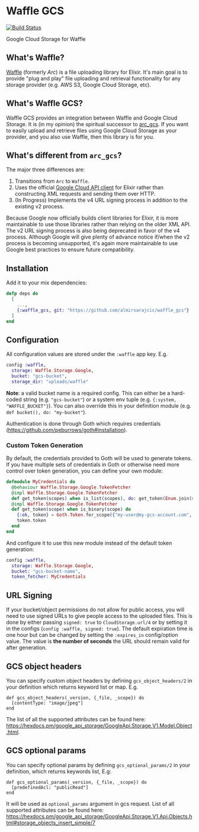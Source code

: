 # Waffle GCS

[![Build Status](https://travis-ci.org/kolorahl/waffle_gcs.svg?branch=master)](https://travis-ci.org/kolorahl/waffle_gcs)

Google Cloud Storage for Waffle

## What's Waffle?

[Waffle](https://github.com/elixir-waffle/waffle) (formerly _Arc_) is a file
uploading library for Elixir. It's main goal is to provide "plug and play" file
uploading and retrieval functionality for any storage provider (e.g. AWS S3,
Google Cloud Storage, etc).

## What's Waffle GCS?

Waffle GCS provides an integration between Waffle and Google Cloud Storage. It
is (in my opinion) the spiritual successor to
[arc_gcs](https://github.com/martide/arc_gcs). If you want to easily upload and
retrieve files using Google Cloud Storage as your provider, and you also use
Waffle, then this library is for you.

## What's different from `arc_gcs`?

The major three differences are:

1. Transitions from `Arc` to `Waffle`.
2. Uses the official
[Google Cloud API client](https://hex.pm/packages/google_api_storage) for Elixir
rather than constructing XML requests and sending them over HTTP.
3. (In Progress) Implements the v4 URL signing process in addition to the existing v2 process.

Because Google now officially builds client libraries for Elixir, it is more
maintainable to use those libraries rather than relying on the older XML API.
The v2 URL signing process is also being deprecated in favor of the v4 process.
Although Google will give plenty of advance notice if/when the v2 process is
becoming unsupported, it's again more maintainable to use Google best practices
to ensure future compatibility.

## Installation

Add it to your mix dependencies:

```elixir
defp deps do
  [
    ...,
    {:waffle_gcs, git: "https://github.com/almirsarajcic/waffle_gcs"}
  ]
end
```

## Configuration

All configuration values are stored under the `:waffle` app key. E.g.

```elixir
config :waffle,
  storage: Waffle.Storage.Google,
  bucket: "gcs-bucket",
  storage_dir: "uploads/waffle"
```

**Note**: a valid bucket name is a required config. This can either be a
hard-coded string (e.g. `"gcs-bucket"`) or a system env tuple (e.g.
`{:system, "WAFFLE_BUCKET"}`). You can also override this in your definition
module (e.g. `def bucket(), do: "my-bucket"`).

Authentication is done through Goth which requires credentials (https://github.com/peburrows/goth#installation).

### Custom Token Generation ###

By default, the credentials provided to Goth will be used to generate tokens.
If you have multiple sets of credentials in Goth or otherwise need more control
over token generation, you can define your own module:

```elixir
defmodule MyCredentials do
  @behaviour Waffle.Storage.Google.TokenFetcher
  @impl Waffle.Storage.Google.TokenFetcher
  def get_token(scopes) when is_list(scopes), do: get_token(Enum.join(scopes, " "))
  @impl Waffle.Storage.Google.TokenFetcher
  def get_token(scope) when is_binary(scope) do
    {:ok, token} = Goth.Token.for_scope({"my-user@my-gcs-account.com", scope})
    token.token
  end
end
```

And configure it to use this new module instead of the default token generation:

```elixir
config :waffle,
  storage: Waffle.Storage.Google,
  bucket: "gcs-bucket-name",
  token_fetcher: MyCredentials
```

## URL Signing

If your bucket/object permissions do not allow for public access, you will need
to use signed URLs to give people access to the uploaded files. This is done by
either passing `signed: true` to `CloudStorage.url/4` or by setting it in the
configs (`config :waffle, signed: true`). The default expiration time is one
hour but can be changed by setting the `:expires_in` config/option value. The
value is **the number of seconds** the URL should remain valid for after
generation.

## GCS object headers

You can specify custom object headers by defining `gcs_object_headers/2` in your definition which returns keyword list or map. E.g.

```
def gcs_object_headers(_version, {_file, _scope}) do
  [contentType: "image/jpeg"]
end
```

The list of all the supported attributes can be found here: https://hexdocs.pm/google_api_storage/GoogleApi.Storage.V1.Model.Object.html.

## GCS optional params

You can specify optional params by defining `gcs_optional_params/2` in your definition, which returns keywords list, E.g:

```
def gcs_optional_params(_version, {_file, _scope}) do
  [predefinedAcl: "publicRead"]
end
```

It will be used as `optional_params` argument in gcs request. List of all supported attributes can be found here: https://hexdocs.pm/google_api_storage/GoogleApi.Storage.V1.Api.Objects.html#storage_objects_insert_simple/7